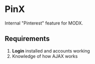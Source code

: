 # PinX

Internal "Pinterest" feature for MODX.

## Requirements

 1. **Login** installed and accounts working
 2. Knowledge of how AJAX works





